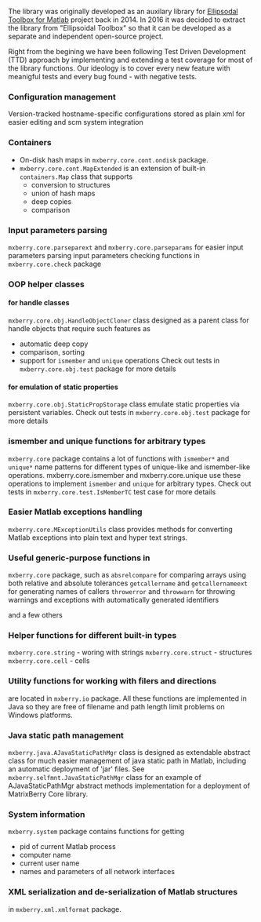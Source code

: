 The library was originally developed as an auxilary library for [Ellipsodal Toolbox for Matlab](https://github.com/SystemAnalysisDpt-CMC-MSU/ellipsoids) project 
back in 2014. In 2016 it was decided to extract the library from "Ellipsoidal Toolbox" so that it can be developed as a separate and independent open-source project.

Right from the begining we have been following Test Driven Development (TTD) approach by implementing and extending a test coverage
for most of the library functions. Our ideology is to cover every new feature with meanigful tests and every bug found - with negative tests.

### Configuration management
Version-tracked hostname-specific configurations stored as plain xml for easier editing and
scm system integration
### Containers 
- On-disk hash maps in `mxberry.core.cont.ondisk` package. 
- `mxberry.core.cont.MapExtended` is an extension of built-in `containers.Map` class that supports 
   - conversion to structures
   - union of hash maps
   - deep copies
   - comparison

### Input parameters parsing 
`mxberry.core.parseparext` and `mxberry.core.parseparams` for easier input parameters parsing
input parameters checking functions in `mxberry.core.check` package
### OOP helper classes

#### for handle classes 
`mxberry.core.obj.HandleObjectCloner`
class designed as a parent class
for handle objects that require such features as 
- automatic deep copy
- comparison, sorting
- support for `ismember` and `unique` operations
Check out tests in `mxberry.core.obj.test` package for more details

#### for emulation of static properties
`mxberry.core.obj.StaticPropStorage` class emulate static properties via persistent variables.
Check out tests in `mxberry.core.obj.test` package for more details

### ismember and unique functions for arbitrary types
`mxberry.core` package contains a lot of functions with `ismember*` and `unique*`
name patterns for different types of unique-like and ismember-like operations. 
mxberry.core.ismember and mxberry.core.unique use these operations to implement `ismember`
and `unique` for arbitrary types. 
Check out tests in `mxberry.core.test.IsMemberTC` test case for more details

### Easier Matlab exceptions handling
`mxberry.core.MExceptionUtils` class provides methods for converting Matlab exceptions
into plain text and hyper text strings.
### Useful generic-purpose functions in
`mxberry.core` package, such as 
`absrelcompare` for comparing arrays using both relative and absolute tolerances
`getcallername` and `getcallernameext` for generating names of callers
`throwerror` and `throwwarn` for throwing warnings and exceptions with automatically
generated identifiers

and a few others

### Helper functions for different built-in types
`mxberry.core.string` - woring with strings
`mxberry.core.struct` - structures
`mxberry.core.cell` - cells

### Utility functions for working with filers and directions
are located in `mxberry.io` package. All these functions are implemented
in Java so they are free of filename and path length limit problems on Windows platforms.

### Java static path management 
`mxberry.java.AJavaStaticPathMgr` class is designed as extendable abstract class
for much easier management of java static path in Matlab, including an automatic
deployment of 'jar' files. See `mxberry.selfmnt.JavaStaticPathMgr` class for an 
example of AJavaStaticPathMgr abstract methods implementation for a deployment of MatrixBerry Core library.

### System information 
`mxberry.system` package contains functions for getting 
- pid of current Matlab process
- computer name
- current user name
- names and parameters of all network interfaces

### XML serialization and de-serialization of Matlab structures
in `mxberry.xml.xmlformat` package.